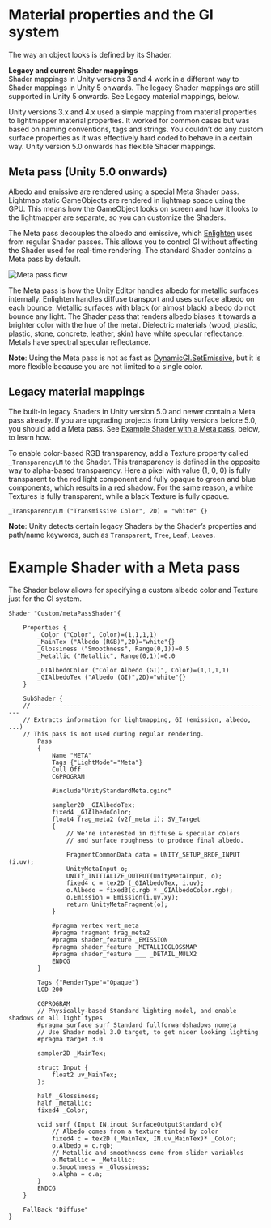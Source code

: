 # Material properties and the GI system

The way an object looks is defined by its Shader. 

**Legacy and current Shader mappings**<br/>
Shader mappings in Unity versions 3 and 4 work in a different way to Shader mappings in Unity 5 onwards. The legacy Shader mappings are still supported in Unity 5 onwards. See Legacy material mappings, below.

Unity versions 3.x and 4.x used a simple mapping from material properties to lightmapper material properties. It worked for common cases but was based on naming conventions, tags and strings. You couldn’t do any custom surface properties as it was effectively hard coded to behave in a certain way. Unity version 5.0 onwards has flexible Shader mappings.

## Meta pass (Unity 5.0 onwards)

Albedo and emissive are rendered using a special Meta Shader pass. Lightmap static GameObjects are rendered in lightmap space using the GPU. This means how the GameObject looks on screen and how it looks to the lightmapper are separate, so you can customize the Shaders.

The Meta pass decouples the albedo and emissive, which [Enlighten](LightingEnlighten) uses from regular Shader passes. This allows you to control GI without affecting the Shader used for real-time rendering. The standard Shader contains a Meta pass by default.

![Meta pass flow](../uploads/Main/metapass.png)

The Meta pass is how the Unity Editor handles albedo for metallic surfaces internally. Enlighten handles diffuse transport and uses surface albedo on each bounce. Metallic surfaces with black (or almost black) albedo do not bounce any light. The Shader pass that renders albedo biases it towards a brighter color with the hue of the metal. Dielectric materials (wood, plastic, plastic, stone, concrete, leather, skin) have white specular reflectance. Metals have spectral specular reflectance.

**Note**: Using the Meta pass is not as fast as [DynamicGI.SetEmissive](http://docs.unity3d.com/ScriptReference/DynamicGI.SetEmissive.html), but it is more flexible because you are not limited to a single color.

## Legacy material mappings

The built-in legacy Shaders in Unity version 5.0 and newer contain a Meta pass already. If you are upgrading projects from Unity versions before 5.0, you should add a Meta pass. See [Example Shader with a Meta pass](#ExampleMetPass), below, to learn how.

To enable color-based RGB transparency, add a Texture property called `_TransparencyLM` to the Shader. This transparency is defined in the opposite way to alpha-based transparency. Here a pixel with value (1, 0, 0) is fully transparent to the red light component and fully opaque to green and blue components, which results in a red shadow. For the same reason, a white Textures is fully transparent, while a black Texture is fully opaque.

``` _TransparencyLM ("Transmissive Color", 2D) = "white" {} ```

**Note**: Unity detects certain legacy Shaders by the Shader’s properties and path/name keywords, such as `Transparent`, `Tree`, `Leaf`, `Leaves`.

<a name="ExampleMetaPass"></a>

# Example Shader with a Meta pass

The Shader below allows for specifying a custom albedo color and Texture just for the GI system.

````
Shader "Custom/metaPassShader"{
 
    Properties {
        _Color ("Color", Color)=(1,1,1,1)
        _MainTex ("Albedo (RGB)",2D)="white"{}
        _Glossiness ("Smoothness", Range(0,1))=0.5
        _Metallic ("Metallic", Range(0,1))=0.0
 
        _GIAlbedoColor ("Color Albedo (GI)", Color)=(1,1,1,1)
        _GIAlbedoTex ("Albedo (GI)",2D)="white"{}
    }
 
    SubShader {
    // ------------------------------------------------------------------
    // Extracts information for lightmapping, GI (emission, albedo, ...)
    // This pass is not used during regular rendering.
        Pass
        {
            Name "META"
            Tags {"LightMode"="Meta"}
            Cull Off
            CGPROGRAM
 
            #include"UnityStandardMeta.cginc"
 
            sampler2D _GIAlbedoTex;
            fixed4 _GIAlbedoColor;
            float4 frag_meta2 (v2f_meta i): SV_Target
            {
                // We're interested in diffuse & specular colors
                // and surface roughness to produce final albedo.
               
                FragmentCommonData data = UNITY_SETUP_BRDF_INPUT (i.uv);
                UnityMetaInput o;
                UNITY_INITIALIZE_OUTPUT(UnityMetaInput, o);
                fixed4 c = tex2D (_GIAlbedoTex, i.uv);
                o.Albedo = fixed3(c.rgb * _GIAlbedoColor.rgb);
                o.Emission = Emission(i.uv.xy);
                return UnityMetaFragment(o);
            }
           
            #pragma vertex vert_meta
            #pragma fragment frag_meta2
            #pragma shader_feature _EMISSION
            #pragma shader_feature _METALLICGLOSSMAP
            #pragma shader_feature ___ _DETAIL_MULX2
            ENDCG
        }
       
        Tags {"RenderType"="Opaque"}
        LOD 200
 
        CGPROGRAM
        // Physically-based Standard lighting model, and enable shadows on all light types
        #pragma surface surf Standard fullforwardshadows nometa
        // Use Shader model 3.0 target, to get nicer looking lighting
        #pragma target 3.0
 
        sampler2D _MainTex;
 
        struct Input {
            float2 uv_MainTex;
        };
       
        half _Glossiness;
        half _Metallic;
        fixed4 _Color;
       
        void surf (Input IN,inout SurfaceOutputStandard o){
            // Albedo comes from a texture tinted by color
            fixed4 c = tex2D (_MainTex, IN.uv_MainTex)* _Color;
            o.Albedo = c.rgb;
            // Metallic and smoothness come from slider variables
            o.Metallic = _Metallic;
            o.Smoothness = _Glossiness;
            o.Alpha = c.a;
        }
        ENDCG
    }
 
    FallBack "Diffuse"
}
````

